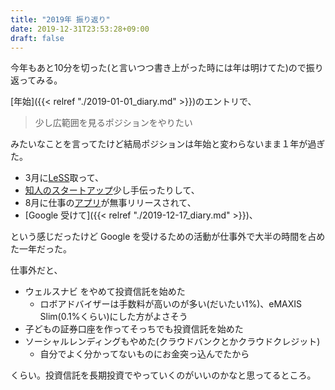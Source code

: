 ```yaml
---
title: "2019年 振り返り"
date: 2019-12-31T23:53:28+09:00
draft: false
---
```


今年もあと10分を切った(と言いつつ書き上がった時には年は明けてた)ので振り返ってみる。

[年始]({{< relref "./2019-01-01_diary.md" >}})のエントリで、

> 少し広範囲を見るポジションをやりたい

みたいなことを言ってたけど結局ポジションは年始と変わらないまま１年が過ぎた。

* 3月に[LeSS](https://less.works/courses/less-practitioner.html)取って、
* [知人のスタートアップ](https://www.splinkns.com/)少し手伝ったりして、
* 8月に仕事の[アプリ](https://novel.line.me/)が無事リリースされて、
* [Google 受けて]({{< relref "./2019-12-17_diary.md" >}})、

という感じだったけど Google を受けるための活動が仕事外で大半の時間を占めた一年だった。

仕事外だと、

* ウェルスナビ をやめて投資信託を始めた
  * ロボアドバイザーは手数料が高いのが多い(だいたい1%)、eMAXIS Slim(0.1%くらい)にした方がよさそう
* 子どもの証券口座を作ってそっちでも投資信託を始めた 
* ソーシャルレンディングもやめた(クラウドバンクとかクラウドクレジット)
  * 自分でよく分かってないものにお金突っ込んでたから

くらい。投資信託を長期投資でやっていくのがいいのかなと思ってるところ。
